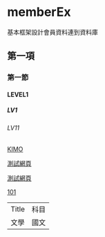 # memberEx
基本框架設計會員資料連到資料庫
## 第一項
### 第一節
#### LEVEL1
##### LV1
###### LV11

[KIMO](http://tw.yahoo.com)

[測試網頁](blog/page/1/index.html)

[測試網頁](blog/9_memberEx/index.html)

[101](Taipei_101_and_Taipei_Nan_Shan_Plaza.jpg)

<table align=center>
  <tr>
    <td>Title</td>
    <td>科目</td>
  </tr>
    <tr>
    <td>文學</td>
    <td>國文</td>
  </tr>


  
</table>

